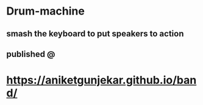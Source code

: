 # Drum-machine
## smash the keyboard to put speakers to action

## published @
# https://aniketgunjekar.github.io/band/
